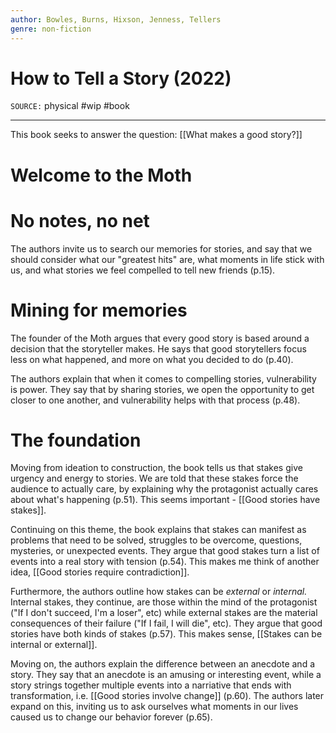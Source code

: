 ```yaml
---
author: Bowles, Burns, Hixson, Jenness, Tellers
genre: non-fiction
---
```

# How to Tell a Story (2022)
`SOURCE:` physical
#wip #book 

---
This book seeks to answer the question: [[What makes a good story?]]

# Welcome to the Moth

# No notes, no net
The authors invite us to search our memories for stories, and say that we should consider what our "greatest hits" are, what moments in life stick with us, and what stories we feel compelled to tell new friends (p.15).

# Mining for memories
The founder of the Moth argues that every good story is based around a decision that the storyteller makes. He says that good storytellers focus less on what happened, and more on what you decided to do (p.40).

The authors explain that when it comes to compelling stories, vulnerability is power. They say that by sharing stories, we open the opportunity to get closer to one another, and vulnerability helps with that process (p.48).

# The foundation
Moving from ideation to construction, the book tells us that stakes give urgency and energy to stories. We are told that these stakes force the audience to actually care, by explaining why the protagonist actually cares about what's happening (p.51). This seems important - [[Good stories have stakes]]. 

Continuing on this theme, the book explains that stakes can manifest as problems that need to be solved, struggles to be overcome, questions, mysteries, or unexpected events. They argue that good stakes turn a list of events into a real story with tension (p.54). This makes me think of another idea, [[Good stories require contradiction]]. 

Furthermore, the authors outline how stakes can be *external* or *internal.* Internal stakes, they continue, are those within the mind of the protagonist ("If I don't succeed, I'm a loser", etc) while external stakes are the material consequences of their failure ("If I fail, I will die", etc). They argue that good stories have both kinds of stakes (p.57). This makes sense, [[Stakes can be internal or external]]. 

Moving on, the authors explain the difference between an anecdote and a story. They say that an anecdote is an amusing or interesting event, while a story strings together multiple events into a narriative that ends with transformation, i.e. [[Good stories involve change]] (p.60). The authors later expand on this, inviting us to ask ourselves what moments in our lives caused us to change our behavior forever (p.65). 